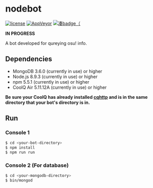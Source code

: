 # nodebot
[![license](https://img.shields.io/github/license/trustgit/nodebot.svg)](https://github.com/trustgit/nodebot/blob/master/LICENSE)
[![AppVeyor](https://img.shields.io/appveyor/ci/trustgit/nodebot.svg)](https://ci.appveyor.com/project/trustgit/nodebot)
[![凑badge（](https://img.shields.io/badge/developed%20for-osu!-ff6699.svg)](https://osu.ppy.sh/home)

**IN PROGRESS**

A bot developed for qureying osu! info.
## Dependencies
- MongoDB 3.6.0 (currently in use) or higher
- Node.js 8.9.3 (currently in use) or higher
- npm 5.5.1 (currently in use) or higher
- CoolQ Air 5.11.12A (currently in use) or higher

**Be sure your CoolQ has already installed [cqhttp](https://github.com/richardchien/coolq-http-api/releases) and is in the same directory that your bot's directory is in.**
## Run
### Console 1
```sh
$ cd <your-bot-directory>
$ npm install
$ npm run run
```
### Console 2 (For database)
```sh
$ cd <your-mongodb-directory>
$ bin/mongod
```

